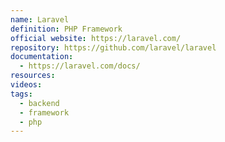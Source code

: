```yaml
---
name: Laravel
definition: PHP Framework
official website: https://laravel.com/
repository: https://github.com/laravel/laravel
documentation:
  - https://laravel.com/docs/
resources: 
videos: 
tags:
  - backend
  - framework
  - php
---
```

